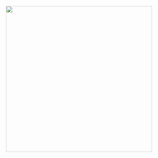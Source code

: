 <p align="center"><a href="https://laravel.com" target="_blank"><img src="https://ayubowantours.alephaz.com/assets/app-assets/images/logo/logo.png" width="400"></a></p>
